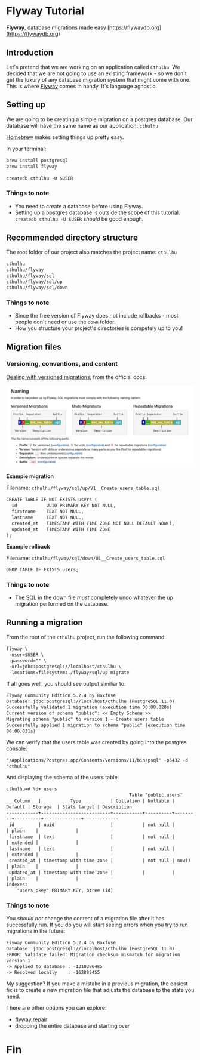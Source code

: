 # Flyway Tutorial

**Flyway**, database migrations made easy
[https://flywaydb.org](https://flywaydb.org)

## Introduction

Let's pretend that we are working on an application called `Cthulhu`. We decided that we are not going to use an existing framework - so we don't get the luxury of any database migration system that might come with one. This is where [Flyway]((https://flywaydb.org)) comes in handy. It's language agnostic.

## Setting up

We are going to be creating a simple migration on a postgres database. Our database will have the same name as our application: `cthulhu`

[Homebrew](https://brew.sh/) makes setting things up pretty easy.

In your terminal:

```
brew install postgresql
brew install flyway

createdb cthulhu -U $USER
```

### Things to note

- You need to create a database before using Flyway.
- Setting up a postgres database is outside the scope of this tutorial. `createdb cthulhu -U $USER` _should_ be good enough.


## Recommended directory structure

The root folder of our project also matches the project name: `cthulhu`

```
cthulhu
cthulhu/flyway
cthulhu/flyway/sql     
cthulhu/flyway/sql/up
cthulhu/flyway/sql/down
```

### Things to note

* Since the free version of Flyway does not include rollbacks - most people don't need or use the `down` folder. 
* How you structure your project's directories is competely up to you!

## Migration files


### Versioning, conventions, and content

[Dealing with versioned migrations](https://flywaydb.org/documentation/migrations#versioned-migrations); from the official docs.

![alt text](./images/naming_conventions.png)


**Example migration**

Filename: `cthulhu/flyway/sql/up/V1__Create_users_table.sql`

```
CREATE TABLE IF NOT EXISTS users (
  id           UUID PRIMARY KEY NOT NULL,
  firstname    TEXT NOT NULL,
  lastname     TEXT NOT NULL,
  created_at   TIMESTAMP WITH TIME ZONE NOT NULL DEFAULT NOW(),
  updated_at   TIMESTAMP WITH TIME ZONE
);
```

**Example rollback**

Filename: `cthulhu/flyway/sql/down/U1__Create_users_table.sql`

```
DROP TABLE IF EXISTS users;
```

### Things to note

* The SQL in the down file _must_ completely undo whatever the up migration performed on the database. 

## Running a migration

From the root of the `cthulhu` project, run the following command:

```
flyway \
 -user=$USER \
 -password="" \
 -url=jdbc:postgresql://localhost/cthulhu \
 -locations=filesystem:./flyway/sql/up migrate
```

If all goes well, you should see output similiar to:

```
Flyway Community Edition 5.2.4 by Boxfuse
Database: jdbc:postgresql://localhost/cthulhu (PostgreSQL 11.0)
Successfully validated 1 migration (execution time 00:00.020s)
Current version of schema "public": << Empty Schema >>
Migrating schema "public" to version 1 - Create users table
Successfully applied 1 migration to schema "public" (execution time 00:00.031s)
```

We can verify that the users table was created by going into the postgres console:

```
"/Applications/Postgres.app/Contents/Versions/11/bin/psql" -p5432 -d "cthulhu"
```

And displaying the schema of the users table:

```
cthulhu=# \d+ users
                                              Table "public.users"
   Column   |           Type           | Collation | Nullable | Default | Storage  | Stats target | Description
------------+--------------------------+-----------+----------+---------+----------+--------------+-------------
 id         | uuid                     |           | not null |         | plain    |              |
 firstname  | text                     |           | not null |         | extended |              |
 lastname   | text                     |           | not null |         | extended |              |
 created_at | timestamp with time zone |           | not null | now()   | plain    |              |
 updated_at | timestamp with time zone |           |          |         | plain    |              |
Indexes:
    "users_pkey" PRIMARY KEY, btree (id)
```

### Things to note

You _should not_ change the content of a migration file after it has successfully run. If you do you will start seeing errors when you try to run migrations in the future:

```
Flyway Community Edition 5.2.4 by Boxfuse
Database: jdbc:postgresql://localhost/cthulhu (PostgreSQL 11.0)
ERROR: Validate failed: Migration checksum mismatch for migration version 1
-> Applied to database : -1310386485
-> Resolved locally    : -162882455
```

My suggestion? If you make a mistake in a previous migration, the easiest fix is to create a new migration file that adjusts the database to the state you need. 

There are other options you can explore:

* [flyway repair](https://flywaydb.org/documentation/commandline/repair)
* dropping the entire database and starting over

# Fin
